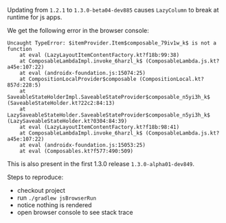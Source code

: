 Updating from `1.2.1` to `1.3.0-beta04-dev885` causes `LazyColumn` to break at runtime for js apps.
    
We get the following error in the browser console:

```
Uncaught TypeError: $itemProvider.Item$composable_79iv1w_k$ is not a function
    at eval (LazyLayoutItemContentFactory.kt?f18b:99:38)
    at ComposableLambdaImpl.invoke_6harzl_k$ (ComposableLambda.js.kt?a45e:107:22)
    at eval (androidx-foundation.js:15074:25)
    at CompositionLocalProvider$composable (CompositionLocal.kt?857d:228:5)
    at SaveableStateHolderImpl.SaveableStateProvider$composable_n5yi3h_k$ (SaveableStateHolder.kt?22c2:84:13)
    at LazySaveableStateHolder.SaveableStateProvider$composable_n5yi3h_k$ (LazySaveableStateHolder.kt?0304:84:39)
    at eval (LazyLayoutItemContentFactory.kt?f18b:98:41)
    at ComposableLambdaImpl.invoke_6harzl_k$ (ComposableLambda.js.kt?a45e:107:22)
    at eval (androidx-foundation.js:15053:25)
    at eval (Composables.kt?f577:490:509)
```

This is also present in the first 1.3.0 release `1.3.0-alpha01-dev849`.

Steps to reproduce:
- checkout project
- run `./gradlew jsBrowserRun`
- notice nothing is rendered
- open browser console to see stack trace
